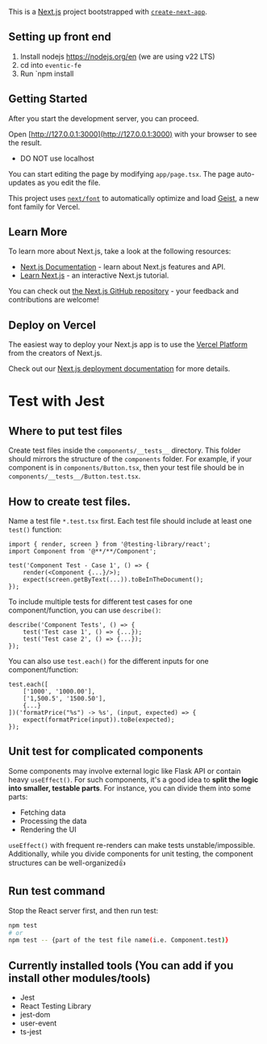 This is a [Next.js](https://nextjs.org) project bootstrapped with [`create-next-app`](https://nextjs.org/docs/app/api-reference/cli/create-next-app).

## Setting up front end
1. Install nodejs https://nodejs.org/en (we are using v22 LTS)
2. cd into `eventic-fe`
3. Run `npm install


## Getting Started
After you start the development server, you can proceed.


Open [http://127.0.0.1:3000](http://127.0.0.1:3000) with your browser to see the result.
- DO NOT use localhost

You can start editing the page by modifying `app/page.tsx`. The page auto-updates as you edit the file.

This project uses [`next/font`](https://nextjs.org/docs/app/building-your-application/optimizing/fonts) to automatically optimize and load [Geist](https://vercel.com/font), a new font family for Vercel.

## Learn More

To learn more about Next.js, take a look at the following resources:

- [Next.js Documentation](https://nextjs.org/docs) - learn about Next.js features and API.
- [Learn Next.js](https://nextjs.org/learn) - an interactive Next.js tutorial.

You can check out [the Next.js GitHub repository](https://github.com/vercel/next.js) - your feedback and contributions are welcome!

## Deploy on Vercel

The easiest way to deploy your Next.js app is to use the [Vercel Platform](https://vercel.com/new?utm_medium=default-template&filter=next.js&utm_source=create-next-app&utm_campaign=create-next-app-readme) from the creators of Next.js.

Check out our [Next.js deployment documentation](https://nextjs.org/docs/app/building-your-application/deploying) for more details.


# Test with Jest
## Where to put test files
Create test files inside the `components/__tests__` directory. This folder should mirrors the structure of the `components` folder. 
For example, if your component is in `components/Button.tsx`, then your test file should be in `components/__tests__/Button.test.tsx`.

## How to create test files.
Name a test file `*.test.tsx` first.
Each test file should include at least one `test()` function:
```tsx
import { render, screen } from '@testing-library/react';
import Component from '@**/**/Component';

test('Component Test - Case 1', () => {
    render(<Component {...}/>);
    expect(screen.getByText(...)).toBeInTheDocument();
});
```

To include multiple tests for different test cases for one component/function, you can use `describe()`:
```tsx
describe('Component Tests', () => {
    test('Test case 1', () => {...});
    test('Test case 2', () => {...});
});
```

You can also use `test.each()` for the different inputs for one component/function:
```tsx
test.each([
    ['1000', '1000.00'],
    ['1,500.5', '1500.50'],
    {...}
])('formatPrice("%s") -> %s', (input, expected) => {
    expect(formatPrice(input)).toBe(expected);
});
```
## Unit test for complicated components
Some components may involve external logic like Flask API or contain heavy `useEffect()`. For such components, it's a good idea to **split the logic into smaller, testable parts**.
For instance, you can divide them into some parts:
- Fetching data
- Processing the data
- Rendering the UI

`useEffect()` with frequent re-renders can make tests unstable/impossible. Additionally, while you divide components for unit testing, the component structures can be well-organized👍

## Run test command
Stop the React server first, and then run test:
```bash
npm test
# or
npm test -- {part of the test file name(i.e. Component.test)}
```

## Currently installed tools (You can add if you install other modules/tools)
- Jest
- React Testing Library
- jest-dom
- user-event
- ts-jest